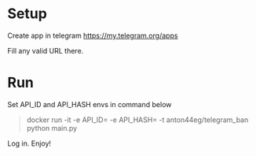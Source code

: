 # Setup

Create app in telegram https://my.telegram.org/apps

Fill any valid URL there.

# Run 

Set API_ID and API_HASH envs in command below

> docker run -it -e API_ID= -e API_HASH= -t anton44eg/telegram_ban python main.py

Log in. Enjoy!
